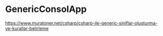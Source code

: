 # GenericConsolApp

https://www.muratoner.net/csharp/csharp-ile-generic-siniflar-olusturma-ve-kurallar-belirleme
